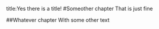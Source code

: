 title:Yes there is a title!
#Someother chapter
That is just fine

##Whatever chapter
With some other text
